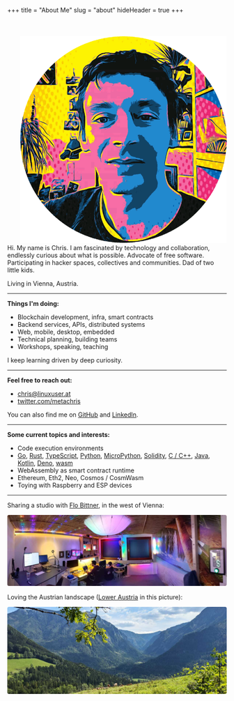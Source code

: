 +++
title = "About Me"
slug = "about"
hideHeader = true
+++

<br>
<br>
<div class="avatar" style="float: right; margin-left: 30px; margin-top:4px;">
    <img src="/images/profile2-round.png" alt="profile pic" />
</div>

<!-- I am fascinated by technology and collaboration, endlessly curious about what is possible.
Free software advocate, participating in hacker spaces and collaborative collectives.
Dad of two little kids. -->

Hi. My name is Chris. I am fascinated by technology and collaboration, endlessly curious about what is possible.
Advocate of free software. Participating in hacker spaces, collectives and communities.
Dad of two little kids.

Living in Vienna, Austria.

<hr style="overflow:auto;">

**Things I'm doing:**

* Blockchain development, infra, smart contracts
* Backend services, APIs, distributed systems
* Web, mobile, desktop, embedded
* Technical planning, building teams
* Workshops, speaking, teaching

I keep learning driven by deep curiosity.

---

**Feel free to reach out:**

* [chris@linuxuser.at](mailto:chris@linuxuser.at)
* [twitter.com/metachris](https://twitter.com/metachris)


You can also find me on [GitHub](https://github.com/metachris) and [LinkedIn](https://linkedin.com/in/metachris).

---

**Some current topics and interests:**

* Code execution environments
* [Go](https://golang.org/), [Rust](https://www.rust-lang.org/), [TypeScript](https://www.typescriptlang.org/), [Python](https://www.python.org/), [MicroPython](http://micropython.org/), [Solidity](https://docs.soliditylang.org/), [C / C++](https://en.wikipedia.org/wiki/C%2B%2B), [Java](https://en.wikipedia.org/wiki/Java_(programming_language)), [Kotlin](https://kotlinlang.org/), [Deno](https://deno.land/), [wasm](https://webassembly.org/)
 * WebAssembly as smart contract runtime
 * Ethereum, Eth2, Neo, Cosmos / CosmWasm
 * Toying with Raspberry and ESP devices

 <!-- * [MicroPython](http://micropython.org/) and [ESP32](https://en.wikipedia.org/wiki/ESP32) devices -->


<!-- * Programming languages & runtimes
  * [TypeScript](https://www.typescriptlang.org/) - solid language, makes JavaScript fun
  * [Python](https://www.python.org/) - scripting, data transformations, prototyping
  * [Rust](https://www.rust-lang.org/) - concurrency, safety, performance
  * [Go](https://golang.org/) - -||-
  * [Solidity](https://docs.soliditylang.org/) - smart contracts
  * [C](https://en.wikipedia.org/wiki/C_(programming_language)), [C++](https://en.wikipedia.org/wiki/C%2B%2B) - embedded systems
  * [Java](https://en.wikipedia.org/wiki/Java_(programming_language)), [Kotlin](https://kotlinlang.org/) - Android native apps & JVM
  * [Deno](https://deno.land/) - successor of Node.js, a better V8 runtime
  * [wasm](https://webassembly.org/) - WebAssembly
 * [MicroPython](http://micropython.org/) and [ESP32](https://en.wikipedia.org/wiki/ESP32)-like devices
 -->
---

Sharing a studio with <a href="https://twitter.com/overflo">Flo Bittner</a>, in the west of Vienna:

<img src="../images/spacebar.pano.jpg" style="border-radius:4px;" alt="the office">

Loving the Austrian landscape ([Lower Austria](http://maps.google.com/?q=lunz%20am%20see,%20lower%20austria) in this picture):

<img src="../images/nature.jpg" style="border-radius:4px; margin-bottom:0px;" alt="alpine nature">

